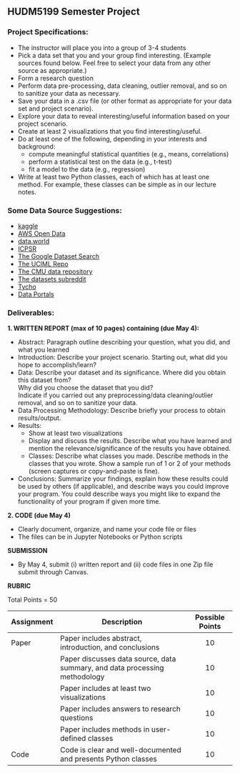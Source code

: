 ## HUDM5199 Semester Project

### Project Specifications:
- The instructor will place you into a group of 3-4 students  
- Pick a data set that you and your group find interesting. (Example sources found below. Feel free to select your data from any other source as appropriate.)  
- Form a research question  
- Perform data pre-processing, data cleaning, outlier removal, and so on to sanitize your data as necessary.  
- Save your data in a .csv file (or other format as appropriate for your data set and project scenario).  
- Explore your data to reveal interesting/useful information based on your project scenario.   
- Create at least 2 visualizations that you find interesting/useful.  
- Do at least one of the following, depending in your interests and background:  
  - compute meaningful statistical quantities (e.g., means, correlations)  
  - perform a statistical test on the data (e.g., t-test)        
  - fit a model to the data (e.g., regression) 
- Write at least two Python classes, each of which has at least one method. For example, these classes can be simple as in our lecture notes.   

### Some Data Source Suggestions:
-	[kaggle](https://www.kaggle.com/)
-	[AWS Open Data](https://registry.opendata.aws/)
-	[data.world](https://data.world/search)
-	[ICPSR](https://www.icpsr.umich.edu/web/pages/)
-	[The Google Dataset Search](https://datasetsearch.research.google.com/)
-	[The UCIML Repo](http://archive.ics.uci.edu/ml/)
-	[The CMU data repository](http://lib.stat.cmu.edu/datasets/)
-	[The datasets subreddit](https://www.reddit.com/r/datasets)
-	[Tycho](https://www.tycho.pitt.edu/)
-	[Data Portals](http://dataportals.org/)
  
### Deliverables:
**1. WRITTEN REPORT (max of 10 pages) containing (due May 4):**  
- Abstract: Paragraph outline describing your question, what you did, and what you learned  
- Introduction: Describe your project scenario. Starting out, what did you hope to accomplish/learn?  
- Data: Describe your dataset and its significance. Where did you obtain this dataset from?  
  Why did you choose the dataset that you did?  
  Indicate if you carried out any preprocessing/data cleaning/outlier removal, and so on to sanitize your data.  
- Data Processing Methodology: Describe briefly your process to obtain results/output.  
- Results:  
  - Show at least two visualizations  
  - Display and discuss the results. Describe what you have learned and mention the relevance/significance of the results you have obtained.   
  - Classes: Describe what classes you made. Describe methods in the classes that you wrote. Show a sample run of 1 or 2 of your methods (screen captures or copy-and-paste is fine).
- Conclusions: Summarize your findings, explain how these results could be used by others (if applicable), and describe ways you could improve your program. You could describe ways you might like to expand the functionality of your program if given more time.

**2. CODE (due May 4)**
- Clearly document, organize, and name your code file or files
- The files can be in Jupyter Notebooks or Python scripts

**SUBMISSION**
- By May 4, submit (i) written report and (ii) code files in one Zip file submit through Canvas. 

**RUBRIC**  

Total Points = 50 

|Assignment |Description |Possible Points|
--- | --- |:---:|
|Paper |Paper includes abstract, introduction, and conclusions |10|
| |Paper discusses data source, data summary, and data processing methodology |10|
| |Paper includes at least two visualizations|10|
| |Paper includes answers to research questions |10|
| |Paper includes methods in user-defined classes |10|
|Code | Code is clear and well-documented and presents Python classes |10|
